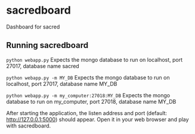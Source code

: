 # sacredboard
Dashboard for sacred

## Running sacredboard
``python webapp.py``
Expects the mongo database to run on localhost, port 27017, database name sacred

``python webapp.py -m MY_DB``
Expects the mongo database to run on localhost, port 27017, database name MY_DB

``python webapp.py -m my_computer:27018:MY_DB``
Expects the mongo database to run on my_computer, port 27018, database name MY_DB

After starting the application, the listen address and port (default: http://127.0.0.1:5000) should appear.
Open it in your web browser and play with sacredboard.
